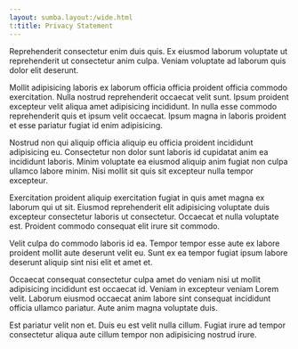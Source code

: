 ```yaml
---
layout: sumba.layout:/wide.html
t:title: Privacy Statement
---
```

Reprehenderit consectetur enim duis quis. Ex eiusmod laborum voluptate ut reprehenderit ut consectetur anim culpa. Veniam voluptate ad laborum quis dolor elit deserunt.

Mollit adipisicing laboris ex laborum officia officia proident officia commodo exercitation. Nulla nostrud reprehenderit occaecat velit sunt. Ipsum proident excepteur velit aliqua amet adipisicing incididunt. In nulla esse commodo reprehenderit quis et ipsum velit occaecat. Ipsum magna in laboris proident et esse pariatur fugiat id enim adipisicing.

Nostrud non qui aliquip officia aliquip eu officia proident incididunt adipisicing eu. Consectetur non dolor sunt laboris id cupidatat anim ea incididunt laboris. Minim voluptate ea eiusmod aliquip anim fugiat non culpa ullamco labore minim. Nisi mollit sit quis sit excepteur nulla tempor excepteur.

Exercitation proident aliquip exercitation fugiat in quis amet magna ex laborum qui ut sit. Eiusmod reprehenderit elit adipisicing voluptate duis excepteur consectetur laboris ut consectetur. Occaecat et nulla voluptate est. Proident commodo consequat elit irure sit commodo.

Velit culpa do commodo laboris id ea. Tempor tempor esse aute ex labore proident mollit aute deserunt velit eu. Sunt ex ea tempor fugiat ipsum labore deserunt aliquip sint nisi elit et amet et.

Occaecat consequat consectetur culpa amet do veniam nisi ut mollit adipisicing incididunt est occaecat id. Veniam in excepteur veniam Lorem velit. Laborum eiusmod occaecat anim labore sint consequat incididunt officia ullamco pariatur. Aute anim magna voluptate duis.

Est pariatur velit non et. Duis eu est velit nulla cillum. Fugiat irure ad tempor consectetur aliqua aute cillum tempor non adipisicing nostrud irure.